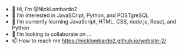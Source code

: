 - 👋 Hi, I’m @NickLombardo2
- 👀 I’m interested in JavaSCript, Python, and POSTgreSQL
- 🌱 I’m currently learning JavaScript, HTML, CSS, node.js, React, and Python
- 💞️ I’m looking to collaborate on ...
- 📫 How to reach me  https://nicklombardo2.github.io/website-2/

<!---
NickLombardo2/NickLombardo2 is a ✨ special ✨ repository because its `README.md` (this file) appears on your GitHub profile.
You can click the Preview link to take a look at your changes.
--->

